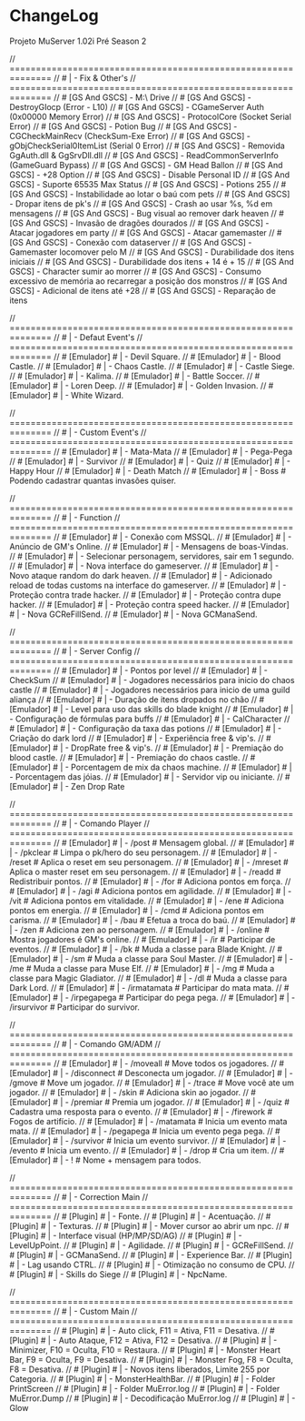 # ChangeLog
Projeto MuServer 1.02i Pré Season 2

// ==============================================================
// # | - Fix & Other's
// ==============================================================
// # [GS And GSCS] - M:\ Drive
// # [GS And GSCS] - DestroyGIocp (Error - L10)
// # [GS And GSCS] - CGameServer Auth (0x00000 Memory Error)
// # [GS And GSCS] - ProtocolCore (Socket Serial Error)
// # [GS And GSCS] - Potion Bug
// # [GS And GSCS] - CGCheckMainRecv (CheckSum-Exe Error)
// # [GS And GSCS] - gObjCheckSerial0ItemList (Serial 0 Error)
// # [GS And GSCS] - Removida GgAuth.dll & GgSrvDll.dll
// # [GS And GSCS] - ReadCommonServerInfo (GameGuard Bypass)
// # [GS And GSCS] - GM Head Ballon
// # [GS And GSCS] - +28 Option
// # [GS And GSCS] - Disable Personal ID
// # [GS And GSCS] - Suporte 65535 Max Status
// # [GS And GSCS] - Potions 255
// # [GS And GSCS] - Instabilidade ao lotar o baú com pets
// # [GS And GSCS] - Dropar itens de pk's
// # [GS And GSCS] - Crash ao usar %s, %d em mensagens
// # [GS And GSCS] - Bug visual ao remover dark heaven
// # [GS And GSCS] - Invasão de dragões dourados
// # [GS And GSCS] - Atacar jogadores em party
// # [GS And GSCS] - Atacar gamemaster
// # [GS And GSCS] - Conexão com dataserver
// # [GS And GSCS] - Gamemaster locomover pelo M
// # [GS And GSCS] - Durabilidade dos itens iniciais
// # [GS And GSCS] - Durabilidade dos itens + 14 é + 15
// # [GS And GSCS] - Character sumir ao morrer
// # [GS And GSCS] - Consumo excessivo de memória ao recarregar a posição dos monstros
// # [GS And GSCS] - Adicional de itens até +28
// # [GS And GSCS] - Reparação de itens

// ==============================================================
// # | - Defaut Event's
// ==============================================================
// # [Emulador] # | - Devil Square.
// # [Emulador] # | - Blood Castle.
// # [Emulador] # | - Chaos Castle.
// # [Emulador] # | - Castle Siege.
// # [Emulador] # | - Kalima.
// # [Emulador] # | - Battle Soccer.
// # [Emulador] # | - Loren Deep.
// # [Emulador] # | - Golden Invasion.
// # [Emulador] # | - White Wizard.

// ==============================================================
// # | - Custom Event's
// ==============================================================
// # [Emulador] # | - Mata-Mata
// # [Emulador] # | - Pega-Pega
// # [Emulador] # | - Survivor
// # [Emulador] # | - Quiz
// # [Emulador] # | - Happy Hour
// # [Emulador] # | - Death Match
// # [Emulador] # | - Boss                       # Podendo cadastrar quantas invasões quiser.

// ==============================================================
// # | - Function
// ==============================================================
// # [Emulador] # | - Conexão com MSSQL.
// # [Emulador] # | - Anúncio de GM's Online.
// # [Emulador] # | - Mensagens de boas-Vindas.
// # [Emulador] # | - Selecionar personagem, servidores, sair em 1 segundo.
// # [Emulador] # | - Nova interface do gameserver.
// # [Emulador] # | - Novo ataque random do dark heaven.
// # [Emulador] # | - Adicionado reload de todas customs na interface do gameserver.
// # [Emulador] # | - Proteção contra trade hacker.
// # [Emulador] # | - Proteção contra dupe hacker.
// # [Emulador] # | - Proteção contra speed hacker.
// # [Emulador] # | - Nova GCReFillSend.
// # [Emulador] # | - Nova GCManaSend.

// ==============================================================
// # | - Server Config
// ==============================================================
// # [Emulador] # | - Pontos por level
// # [Emulador] # | - CheckSum
// # [Emulador] # | - Jogadores necessários para inicio do chaos castle
// # [Emulador] # | - Jogadores necessários para inicio de uma guild aliança
// # [Emulador] # | - Duração de itens dropados no chão
// # [Emulador] # | - Level para uso das skills do blade knight
// # [Emulador] # | - Configuração de fórmulas para buffs
// # [Emulador] # | - CalCharacter
// # [Emulador] # | - Configuração da taxa das potions
// # [Emulador] # | - Criação do dark lord
// # [Emulador] # | - Experiência free & vip's.
// # [Emulador] # | - DropRate free & vip's.
// # [Emulador] # | - Premiação do blood castle.
// # [Emulador] # | - Premiação do chaos castle.
// # [Emulador] # | - Porcentagem de mix da chaos machine.
// # [Emulador] # | - Porcentagem das jóias.
// # [Emulador] # | - Servidor vip ou iniciante.
// # [Emulador] # | - Zen Drop Rate

// ==============================================================
// # | - Comando Player
// ==============================================================
// # [Emulador] # | - /post			 # Mensagem global.
// # [Emulador] # | - /pkclear		         # Limpa o pk/hero do seu personagem.
// # [Emulador] # | - /reset                     # Aplica o reset em seu personagem.
// # [Emulador] # | - /mreset                    # Aplica o master reset em seu personagem.
// # [Emulador] # | - /readd                     # Redistribuir pontos.
// # [Emulador] # | - /for                       # Adiciona pontos em força.
// # [Emulador] # | - /agi                       # Adiciona pontos em agilidade.
// # [Emulador] # | - /vit                       # Adiciona pontos em vitalidade.
// # [Emulador] # | - /ene                       # Adiciona pontos em energia.
// # [Emulador] # | - /cmd                       # Adiciona pontos em carisma.
// # [Emulador] # | - /bau                       # Efetua a troca do baú.
// # [Emulador] # | - /zen                       # Adiciona zen ao personagem.
// # [Emulador] # | - /online                    # Mostra jogadores é GM's online.
// # [Emulador] # | - /ir                        # Participar de eventos.
// # [Emulador] # | - /bk                        # Muda a classe para Blade Knight.
// # [Emulador] # | - /sm                        # Muda a classe para Soul Master.
// # [Emulador] # | - /me                        # Muda a classe para Muse Elf.
// # [Emulador] # | - /mg                        # Muda a classe para Magic Gladiator.
// # [Emulador] # | - /dl                        # Muda a classe para Dark Lord.
// # [Emulador] # | - /irmatamata                # Participar do mata mata.
// # [Emulador] # | - /irpegapega                # Participar do pega pega.
// # [Emulador] # | - /irsurvivor                # Participar do survivor.

// ==============================================================
// # | - Comando GM/ADM
// ==============================================================
// # [Emulador] # | - /moveall		         # Move todos os jogadores.
// # [Emulador] # | - /disconnect                # Desconecta um jogador.
// # [Emulador] # | - /gmove              	 # Move um jogador.
// # [Emulador] # | - /trace       		 # Move você ate um jogador.
// # [Emulador] # | - /skin                      # Adiciona skin ao jogador.
// # [Emulador] # | - /premiar		         # Premia um jogador.
// # [Emulador] # | - /quiz		         # Cadastra uma resposta para o evento.
// # [Emulador] # | - /firework                  # Fogos de artifício.
// # [Emulador] # | - /matamata                  # Inicia um evento mata mata.
// # [Emulador] # | - /pegapega                  # Inicia um evento pega pega.
// # [Emulador] # | - /survivor                  # Inicia um evento survivor.
// # [Emulador] # | - /evento                    # Inicia um evento.
// # [Emulador] # | - /drop                      # Cria um item.
// # [Emulador] # | - !			         # Nome + mensagem para todos.

// ==============================================================
// # | - Correction Main
// ==============================================================
// # [Plugin] # | - Fonte.
// # [Plugin] # | - Acentuação.
// # [Plugin] # | - Texturas.
// # [Plugin] # | - Mover cursor ao abrir um npc.
// # [Plugin] # | - Interface visual (HP/MP/SD/AG)
// # [Plugin] # | - LevelUpPoint.
// # [Plugin] # | - Agilidade.
// # [Plugin] # | - GCReFillSend.
// # [Plugin] # | - GCManaSend.
// # [Plugin] # | - Experience Bar.
// # [Plugin] # | - Lag usando CTRL.
// # [Plugin] # | - Otimização no consumo de CPU.
// # [Plugin] # | - Skills do Siege
// # [Plugin] # | - NpcName.


// ==============================================================
// # | - Custom Main
// ==============================================================
// # [Plugin] # | - Auto click, F11 = Ativa, F11 = Desativa.
// # [Plugin] # | - Auto Ataque, F12 = Ativa, F12 = Desativa.
// # [Plugin] # | - Minimizer, F10 = Oculta, F10 = Restaura.
// # [Plugin] # | - Monster Heart Bar, F9 = Oculta, F9 = Desativa.
// # [Plugin] # | - Monster Fog, F8 = Oculta, F8 = Desativa.
// # [Plugin] # | - Novos itens liberados, Limite 255 por Categoria.
// # [Plugin] # | - MonsterHealthBar.
// # [Plugin] # | - Folder PrintScreen
// # [Plugin] # | - Folder MuError.log
// # [Plugin] # | - Folder MuError.Dump
// # [Plugin] # | - Decodificação MuError.log
// # [Plugin] # | - Glow
